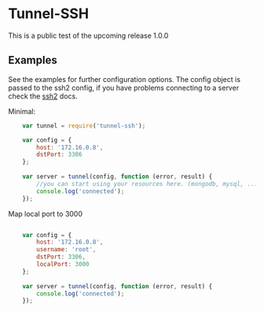 Tunnel-SSH
==========

This is a public test of the upcoming release 1.0.0


## Examples ##

See the examples for further configuration options.
The config object is passed to the ssh2 config, 
if you have problems connecting to a server check the [ssh2](https://github.com/mscdex/ssh2)
 docs.

Minimal:
```js
    var tunnel = require('tunnel-ssh');

    var config = {
        host: '172.16.0.8',
        dstPort: 3306
    };
    
    var server = tunnel(config, function (error, result) {
        //you can start using your resources here. (mongodb, mysql, ....)
        console.log('connected');
    });
```

Map local port to 3000

```js

    var config = {
        host: '172.16.0.8',
        username: 'root',
        dstPort: 3306,
        localPort: 3000
    };
    
    var server = tunnel(config, function (error, result) {
        console.log('connected');
    });
```

